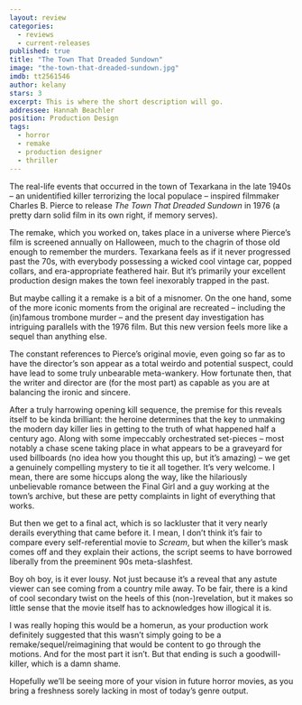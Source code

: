 ```yaml
---
layout: review
categories: 
  - reviews
  - current-releases
published: true
title: "The Town That Dreaded Sundown"
image: "the-town-that-dreaded-sundown.jpg"
imdb: tt2561546
author: kelany
stars: 3
excerpt: This is where the short description will go.
addressee: Hannah Beachler
position: Production Design
tags: 
  - horror
  - remake
  - production designer
  - thriller
---
```


The real-life events that occurred in the town of Texarkana in the late 1940s – an unidentified killer terrorizing the local populace – inspired filmmaker Charles B. Pierce to release _The Town That Dreaded Sundown_ in 1976 (a pretty darn solid film in its own right, if memory serves). 

The remake, which you worked on, takes place in a universe where Pierce’s film is screened annually on Halloween, much to the chagrin of those old enough to remember the murders. Texarkana feels as if it never progressed past the 70s, with everybody possessing a wicked cool vintage car, popped collars, and era-appropriate feathered hair. But it’s primarily your excellent production design makes the town feel inexorably trapped in the past.

But maybe calling it a remake is a bit of a misnomer. On the one hand, some of the more iconic moments from the original are recreated – including the (in)famous trombone murder – and the present day investigation has intriguing parallels with the 1976 film. But this new version feels more like a sequel than anything else. 

The constant references to Pierce’s original movie, even going so far as to have the director’s son appear as a total weirdo and potential suspect, could have lead to some truly unbearable meta-wankery. How fortunate then, that the writer and director are (for the most part) as capable as you are at balancing the ironic and sincere.

After a truly harrowing opening kill sequence, the premise for this reveals itself to be kinda brilliant: the heroine determines that the key to unmaking the modern day killer lies in getting to the truth of what happened half a century ago. Along with some impeccably orchestrated set-pieces – most notably a chase scene taking place in what appears to be a graveyard for used billboards (no idea how you thought this up, but it’s amazing) – we get a genuinely compelling mystery to tie it all together. It’s very welcome. I mean, there are some hiccups along the way, like the hilariously unbelievable romance between the Final Girl and a guy working at the town’s archive, but these are petty complaints in light of everything that works. 

But then we get to a final act, which is so lackluster that it very nearly derails everything that came before it. I mean, I don’t think it’s fair to compare every self-referential movie to _Scream_, but when the killer’s mask comes off and they explain their actions, the script seems to have borrowed liberally from the preeminent 90s meta-slashfest. 

Boy oh boy, is it ever lousy. Not just because it’s a reveal that any astute viewer can see coming from a country mile away. To be fair, there is a kind of cool secondary twist on the heels of this (non-)revelation, but it makes so little sense that the movie itself has to acknowledges how illogical it is. 

I was really hoping this would be a homerun, as your production work definitely suggested that this wasn’t simply going to be a remake/sequel/reimagining that would be content to go through the motions. And for the most part it isn’t. But that ending is such a goodwill-killer, which is a damn shame.

Hopefully we’ll be seeing more of your vision in future horror movies, as you bring a freshness sorely lacking in most of today’s genre output.